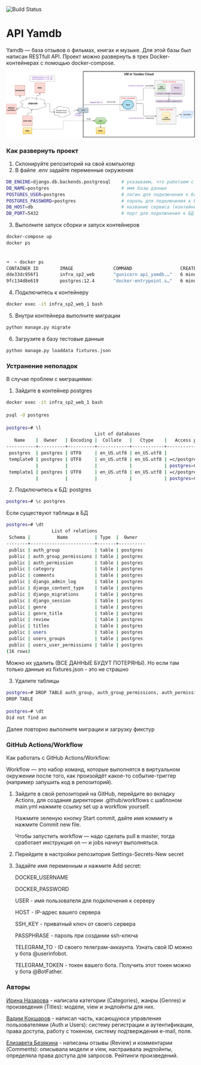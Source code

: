 ![Build Status](https://github.com/Irina-Nazarova/API_for_YaMDb/workflows/Yamdb-app%20workflow/badge.svg)

# API Yamdb

Yamdb — база отзывов о фильмах, книгах и музыке. Для этой базы был написан RESTfull API. Проект можно развернуть в трех Docker-контейнерах с помощью docker-compose.

![](img/VM_Yamdb.png)

### Как развернуть проект

1. Склонируйте репозиторий на свой компьютер
2. В файле .env задайте переменные окружения

```bash
DB_ENGINE=django.db.backends.postgresql    # указываем, что работаем с postgresql
DB_NAME=postgres                           # имя базы данных
POSTGRES_USER=postgres                     # логин для подключения к базе данных
POSTGRES_PASSWORD=postgres                 # пароль для подключения к БД (установите свой)
DB_HOST=db                                 # название сервиса (контейнера)
DB_PORT=5432                               # порт для подключения к БД
```

3. Выполните запуск сборки и запуск контейнеров

```bash
docker-compose up
docker ps 


➜  ~ docker ps
CONTAINER ID        IMAGE               COMMAND                  CREATED             STATUS              PORTS                    NAMES
dde33dc956f1        infra_sp2_web       "gunicorn api_yamdb.…"   6 minutes ago       Up 6 minutes        0.0.0.0:8000->8000/tcp   infra_sp2_web_1
9fc134d8e619        postgres:12.4       "docker-entrypoint.s…"   6 minutes ago       Up 6 minutes        5432/tcp                 infra_sp2_db_1
```


4. Подключитесь к контейнеру

```bash
docker exec -it infra_sp2_web_1 bash
```

5. Внутри контейнера выполните миграции

```bash
python manage.py migrate
```

6. Загрузите в базу тестовые данные

```bash
python manage.py loaddata fixtures.json
```

### Устранение неполадок 

В случае проблем с миграциями:

1. Зайдите в контейнер postgres

```bash
docker exec -it infra_sp2_web_1 bash

psql -U postgres

postgres=# \l
                                 List of databases
   Name    |  Owner   | Encoding |  Collate   |   Ctype    |   Access privileges
-----------+----------+----------+------------+------------+-----------------------
 postgres  | postgres | UTF8     | en_US.utf8 | en_US.utf8 |
 template0 | postgres | UTF8     | en_US.utf8 | en_US.utf8 | =c/postgres          +
           |          |          |            |            | postgres=CTc/postgres
 template1 | postgres | UTF8     | en_US.utf8 | en_US.utf8 | =c/postgres          +
           |          |          |            |            | postgres=CTc/postgres
```

2. Подключитесь к БД: postgres

```bash
postgres=# \c postgres
```

Если существуют таблицы в БД

```bash
postgres=# \dt
                 List of relations
 Schema |          Name          | Type  |  Owner
--------+------------------------+-------+----------
 public | auth_group             | table | postgres
 public | auth_group_permissions | table | postgres
 public | auth_permission        | table | postgres
 public | category               | table | postgres
 public | comments               | table | postgres
 public | django_admin_log       | table | postgres
 public | django_content_type    | table | postgres
 public | django_migrations      | table | postgres
 public | django_session         | table | postgres
 public | genre                  | table | postgres
 public | genre_title            | table | postgres
 public | review                 | table | postgres
 public | titles                 | table | postgres
 public | users                  | table | postgres
 public | users_groups           | table | postgres
 public | users_user_permissions | table | postgres
(16 rows)

```

Можно их удалить (ВСЕ ДАННЫЕ БУДУТ ПОТЕРЯНЫ). Но если там только данные из fixtures.json - это не страшно

3. Удалите таблицы

```bash
postgres=# DROP TABLE auth_group, auth_group_permissions, auth_permission, category, comments, django_admin_log, django_content_type, django_migrations, django_migrations, django_session, genre, genre_title, review, titles, users, users_groups, users_user_permissions;
DROP TABLE

postgres=# \dt
Did not find an

```

Далее повторно выполните миграции и загрузку фикстур

### GitHub Actions/Workflow

Как работать с GitHub Actions/Workflow:

Workflow — это набор команд, которые выполнятся в виртуальном окружении после того, как произойдёт какое-то событие-триггер (например запушить код в репозиторий).
   
1. Зайдите в свой репозиторий на GitHub, перейдите во вкладку Actions, для 
   создания директории .github/workflows с шаблоном main.yml нажмите ссылку
   set up a workflow yourself.
   
   Нажмите зеленую кнопку Start commit, дайте имя коммиту и нажмите Commit new file.
   
   Чтобы запустить workflow — надо сделать pull в master, тогда сработает инструкция on — и jobs начнут выполняться.
   
2. Перейдите в настройки репозитория Settings-Secrets-New secret
   
3. Задайте имя переменным и нажмите Add secret:
   
    DOCKER_USERNAME
   
    DOCKER_PASSWORD
   
    USER - имя пользователя для подключения к серверу
   
    HOST - IP-адрес вашего сервера
    
    SSH_KEY - приватный ключ от своего сервера
   
    PASSPHRASE - пароль при создании ssh-ключа
   
    TELEGRAM_TO - ID своего телеграм-аккаунта. Узнать свой ID можно у бота @userinfobot.
   
    TELEGRAM_TOKEN - токен вашего бота. Получить этот токен можно у бота @BotFather.

### Авторы

[Ирина Назарова](https://github.com/Irina-Nazarova)  - написала категории (Categories), жанры (Genres) и произведения (Titles): модели, view и эндпойнты для них.

[Вадим Кокшаров](https://github.com/Vadim3x4)  - написал часть, касающуюся управления пользователями (Auth и Users): систему регистрации и аутентификации, права доступа, работу с токеном, систему подтверждения e-mail, поля.

[Елизавета Безякина](https://github.com/bezyakina)  - написаны отзывы (Review) и комментарии (Comments): описывала модели и view, настраивала эндпойнты, определяла права доступа для запросов. Рейтинги произведений.

